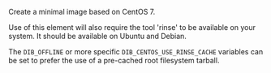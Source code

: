 Create a minimal image based on CentOS 7.

Use of this element will also require the tool 'rinse' to be
available on your system. It should be available on Ubuntu and Debian.

The `DIB_OFFLINE` or more specific `DIB_CENTOS_USE_RINSE_CACHE`
variables can be set to prefer the use of a pre-cached root filesystem
tarball.
